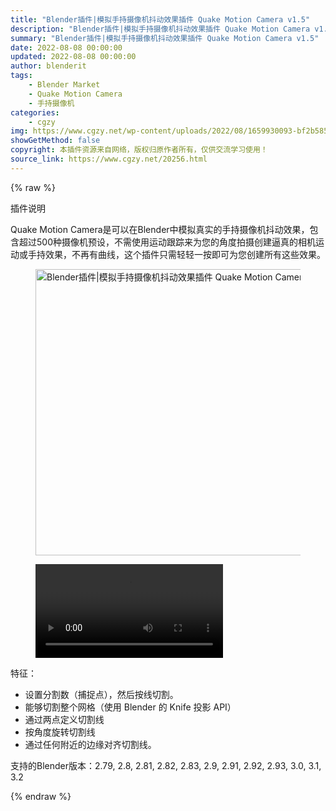 ```yaml
---
title: "Blender插件|模拟手持摄像机抖动效果插件 Quake Motion Camera v1.5"
description: "Blender插件|模拟手持摄像机抖动效果插件 Quake Motion Camera v1.5"
summary: "Blender插件|模拟手持摄像机抖动效果插件 Quake Motion Camera v1.5"
date: 2022-08-08 00:00:00
updated: 2022-08-08 00:00:00
author: blenderit
tags: 
    - Blender Market
    - Quake Motion Camera
    - 手持摄像机
categories:
    - cgzy
img: https://www.cgzy.net/wp-content/uploads/2022/08/1659930093-bf2b585aaeb7a04.jpg
showGetMethod: false
copyright: 本插件资源来自网络，版权归原作者所有，仅供交流学习使用！
source_link: https://www.cgzy.net/20256.html
---
```


{% raw %}
<div class="wp-block-pandastudio-title"><div class="title_style_01"><p>插件说明</p></div></div><p class="is-style-text-indent-2em">Quake Motion Camera是可以在Blender中模拟真实的手持摄像机抖动效果，包含超过500种摄像机预设，不需使用运动跟踪来为您的角度拍摄创建逼真的相机运动或手持效果，不再有曲线，这个插件只需轻轻一按即可为您创建所有这些效果。</p><div class="wp-block-image is-style-border-round-and-with-shadow"><figure class="aligncenter size-full"><img fetchpriority="high" decoding="async" width="512" height="458" src="https://www.cgzy.net/wp-content/uploads/2022/08/1659930093-bf2b585aaeb7a04.jpg" class="wp-image-20257" title="Blender插件|模拟手持摄像机抖动效果插件 Quake Motion Camera v1.5" alt="Blender插件|模拟手持摄像机抖动效果插件 Quake Motion Camera v1.5"></figure></div><figure class="wp-block-video aligncenter"><video controls src="https://cloud.video.taobao.com/play/u/717183932/p/1/e/6/t/1/372203118085.mp4"></video></figure><div class="wp-block-pandastudio-title"><div class="title_style_01"><p>特征：</p></div></div><ul><li>设置分割数（捕捉点），然后按线切割。</li><li>能够切割整个网格（使用 Blender 的 Knife 投影 API）</li><li>通过两点定义切割线</li><li>按角度旋转切割线</li><li>通过任何附近的边缘对齐切割线。</li></ul><div class="wp-block-pandastudio-tips"><div class="tip success "><p>支持的Blender版本：2.79, 2.8, 2.81, 2.82, 2.83, 2.9, 2.91, 2.92, 2.93, 3.0, 3.1, 3.2</p>
</div></div>
<div style="display: none">cgzy</div>
{% endraw %}
